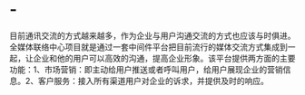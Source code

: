 # -
目前通讯交流的方式越来越多，作为企业与用户沟通交流的方式也应该与时俱进。全媒体联络中心项目就是通过一套中间件平台把目前流行的媒体交流方式集成到一起，让企业和他的用户可以高效的沟通，提高企业形象。该平台提供两方面的主要功能：1、市场营销：即主动给用户推送或者呼叫用户，给用户展现企业的营销信息。2、客户服务：接入所有渠道用户对企业的诉求，并提供及时的响应。
